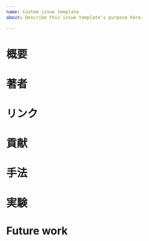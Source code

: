 ```yaml
---
name: Custom issue template
about: Describe this issue template's purpose here.

---
```


# 概要

# 著者

# リンク

# 貢献  

# 手法   
# 実験  
# Future work
